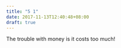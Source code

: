 ```yaml
---
title: "5 1"
date: 2017-11-13T12:40:48+08:00
draft: true
---
```


The trouble with money is it costs too much!
